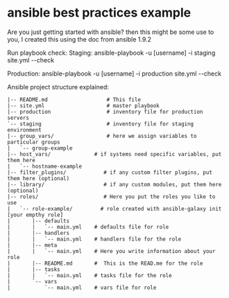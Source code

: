 # ansible best practices example
Are you just getting started with ansible? 
then this might be some use to you, I created this using the doc from ansible 1.9.2

Run playbook check: 
Staging: ansible-playbook -u [username] -i staging site.yml --check

Production: ansible-playbook -u [username]  -i production site.yml --check

Ansible project structure explained:
```
|-- README.md                   # This file
|-- site.yml                    # master playbook
|-- production                  # inventory file for production servers
`-- staging                     # inventory file for staging environment
|-- group_vars/                 # here we assign variables to particular groups 
|   `-- group-example               
|-- host_vars/              # if systems need specific variables, put them here
|   `-- hostname-example
|-- filter_plugins/            # if any custom filter plugins, put them here (optional)
|-- library/                   # if any custom modules, put them here (optional)
|-- roles/                     # Here you put the roles you like to use
|   `-- role-example/         # role created with ansible-galaxy init [your empthy role]
|       |-- defaults
|       |   `-- main.yml    # defaults file for role
|       |-- handlers
|       |   `-- main.yml    # handlers file for the role
|       |-- meta
|       |   `-- main.yml    # Here you write information about your role
|       |-- README.md       #  This is the READ.me for the role        
|       |-- tasks
|       |   `-- main.yml    # tasks file for the role
|       `-- vars
|           `-- main.yml    # vars file for role
```


